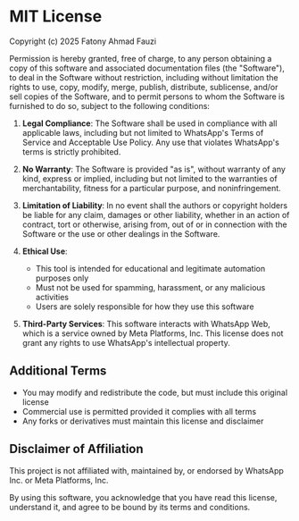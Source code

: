 # MIT License

Copyright (c) 2025 Fatony Ahmad Fauzi

Permission is hereby granted, free of charge, to any person obtaining a copy
of this software and associated documentation files (the "Software"), to deal
in the Software without restriction, including without limitation the rights
to use, copy, modify, merge, publish, distribute, sublicense, and/or sell
copies of the Software, and to permit persons to whom the Software is
furnished to do so, subject to the following conditions:

1. **Legal Compliance**: The Software shall be used in compliance with all applicable laws, including but not limited to WhatsApp's Terms of Service and Acceptable Use Policy. Any use that violates WhatsApp's terms is strictly prohibited.

2. **No Warranty**: The Software is provided "as is", without warranty of any kind, express or implied, including but not limited to the warranties of merchantability, fitness for a particular purpose, and noninfringement.

3. **Limitation of Liability**: In no event shall the authors or copyright holders be liable for any claim, damages or other liability, whether in an action of contract, tort or otherwise, arising from, out of or in connection with the Software or the use or other dealings in the Software.

4. **Ethical Use**:

   - This tool is intended for educational and legitimate automation purposes only
   - Must not be used for spamming, harassment, or any malicious activities
   - Users are solely responsible for how they use this software

5. **Third-Party Services**: This software interacts with WhatsApp Web, which is a service owned by Meta Platforms, Inc. This license does not grant any rights to use WhatsApp's intellectual property.

## Additional Terms

- You may modify and redistribute the code, but must include this original license
- Commercial use is permitted provided it complies with all terms
- Any forks or derivatives must maintain this license and disclaimer

## Disclaimer of Affiliation

This project is not affiliated with, maintained by, or endorsed by WhatsApp Inc. or Meta Platforms, Inc.

By using this software, you acknowledge that you have read this license, understand it, and agree to be bound by its terms and conditions.
